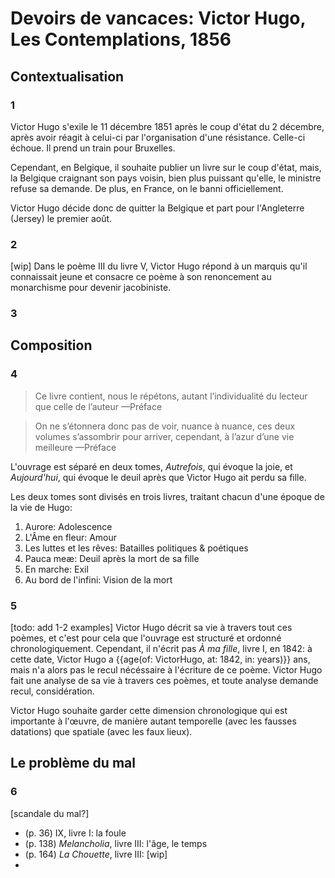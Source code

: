 # Devoirs de vancaces: Victor Hugo, Les Contemplations, 1856

## Contextualisation

### 1

Victor Hugo s'exile le 11 décembre 1851 après le coup d'état du 2 décembre, après avoir réagit à celui-ci par l'organisation d'une résistance. Celle-ci échoue. Il prend un train pour Bruxelles.

Cependant, en Belgique, il souhaite publier un livre sur le coup d'état, mais, la Belgique craignant son pays voisin, bien plus puissant qu'elle, le ministre refuse sa demande. De plus, en France, on le banni officiellement.

Victor Hugo décide donc de quitter la Belgique et part pour l'Angleterre (Jersey) le premier août.

### 2

[wip] Dans le poème III du livre V, Victor Hugo répond à un marquis qu'il connaissait jeune et consacre ce poème à son renoncement au monarchisme pour devenir jacobiniste.

### 3

## Composition

### 4

> Ce livre contient, nous le répétons, autant l’individualité du lecteur que celle de l’auteur
—Préface

> On ne s’étonnera donc pas de voir, nuance à nuance, ces 
> deux volumes s’assombrir pour arriver, cependant, à l’azur 
> d’une vie meilleure
—Préface

L'ouvrage est séparé en deux tomes, _Autrefois_, qui évoque la joie, et _Aujourd'hui_, qui évoque le deuil après que Victor Hugo ait perdu sa fille.

Les deux tomes sont divisés en trois livres, traitant chacun d'une époque de la vie de Hugo:

1. Aurore: Adolescence
2. L'Âme en fleur: Amour
3. Les luttes et les rêves: Batailles politiques & poétiques
4. Pauca meæ: Deuil après la mort de sa fille
5. En marche: Exil
6. Au bord de l'infini: Vision de la mort

### 5

[todo: add 1-2 examples] Victor Hugo décrit sa vie à travers tout ces poèmes, et c'est pour cela que l'ouvrage est structuré et ordonné chronologiquement. Cependant, il n'écrit pas _À ma fille_, livre I, en 1842: à cette date, Victor Hugo a {{age(of: VictorHugo, at: 1842, in: years)}} ans, mais n'a alors pas le recul nécéssaire à l'écriture de ce poème. Victor Hugo fait une analyse de sa vie à travers ces poèmes, et toute analyse demande recul, considération.

Victor Hugo souhaite garder cette dimension chronologique qui est importante à l'œuvre, de manière autant temporelle (avec les fausses datations) que spatiale (avec les faux lieux).

## Le problème du mal
### 6

[scandale du mal?] 

- (p. 36) IX, livre I: la foule
- (p. 138) _Melancholia_, livre III: l'âge, le temps
- (p. 164) _La Chouette_, livre III: [wip]
-
